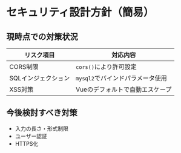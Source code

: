 # セキュリティ設計方針（簡易）

## 現時点での対策状況

| リスク項目           | 対応内容                     |
|----------------------|------------------------------|
| CORS制限             | `cors()`により許可設定       |
| SQLインジェクション | `mysql2`でバインドパラメータ使用 |
| XSS対策              | Vueのデフォルトで自動エスケープ |

## 今後検討すべき対策

- 入力の長さ・形式制限
- ユーザー認証
- HTTPS化

